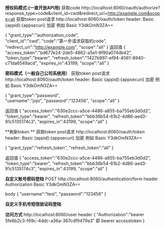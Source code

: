 **授权码模式:(一直开放API用)**
获取code
http://localhost:8060/oauth/authorize?response_type=code&client_id=cwd&redirect_uri=http://example.com&scope=all
获取token post请求
http://localhost:8060/oauth/token
header:  Basic {appid}:{appsecuri} 加密  例如 Basic Y3dkOmN3ZA==
  
{
     "grant_type":"authorization_code",  
     "client_id":"cwd",
     "code":"第一步请求获取的code",
     "redirect_uri":"http://example.com",
     "scope":"all"
}
返回值
{
    "access_token":"bd677e24-2de5-4862-a5e1-8f90a074db42",
    "token_type":"bearer",
    "refresh_token":"1427b997-ef94-4061-8940-c71da6549acd",
    "expires_in":43199,
    "scope":"all"
}

**密码模式（一般自己公司系统用）**
获取token post请求
http://localhost:8060/oauth/token
header:  Basic {appid}:{appsecuri} 加密  例如 Basic Y3dkOmN3ZA==
  
{
     "grant_type":"password",  
     "username":"jojo",
     "password":"123456",
     "scope":"all"
}

返回值
{
    "access_token":"630e2ccc-a5ce-4486-a855-ba755eb3d0d2",
    "token_type":"bearer",
    "refresh_token":"bbb36b54-61b2-4d86-aed3-91c5135174c3",
    "expires_in":43199,
    "scope":"all"
}

**刷新token **
获取token post请求
http://localhost:8060/oauth/token
header:  Basic {appid}:{appsecuri} 加密  例如 Basic Y3dkOmN3ZA==
  
{
     "grant_type":"refresh_token",
     "refresh_token":"all"
}

返回值
{
    "access_token":"630e2ccc-a5ce-4486-a855-ba755eb3d0d2",
    "token_type":"bearer",
    "refresh_token":"bbb36b54-61b2-4d86-aed3-91c5135174c3",
    "expires_in":43199,
    "scope":"all"
}



**自定义账号密码登陆**
POST
http://localhost:8060/authentication/form
header
Authorization  Basic Y3dkOmN3ZA==

body
{
    "username":"test",
    "password":"123456"
}



**自定义手机号短信验证码登陆**


**访问方式**
http://localhost:8060/user
header 
{
"Authorization":"bearer 5fe6b2c3-f69c-4ddc-a36a-367cdf9479a3"      即 bearer accesstoken
}
